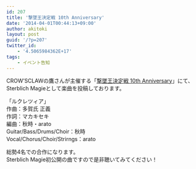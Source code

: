 ```yaml
---
id: 207
title: '撃墜王決定戦 10th Anniversary'
date: '2014-04-01T00:44:13+09:00'
author: akitoki
layout: post
guid: '/?p=207'
twitter_id:
    - '4.5065984362E+17'
tags:
    - イベント告知
---
```


CROW’SCLAWの鷹さんが主催する「[撃墜王決定戦 10th Anniversary](http://gekitsui.crowsclaw.info)」にて、Sterblich Magieとして楽曲を投稿しております。
<!--more-->
「ルクレツィア」  
作曲：多賀氏 正義  
作詞：マカキセキ  
編曲：秋時・arato  
Guitar/Bass/Drums/Choir：秋時  
Vocal/Chorus/Choir/Strirngs：arato

総勢4名での合作になります。  
Sterblich Magie初公開の曲ですので是非聴いてみてください！
